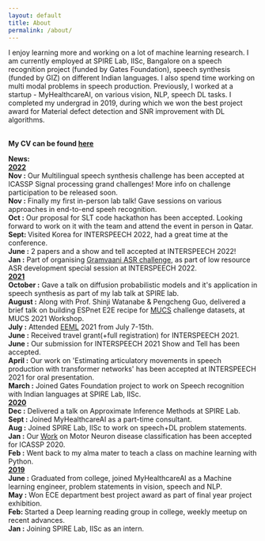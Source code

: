 ```yaml
---
layout: default
title: About
permalink: /about/
---
```

I enjoy learning more and working on a lot of machine learning research. I am currently employed at SPIRE Lab, IISc, Bangalore on a speech recognition project (funded by Gates Foundation), speech synthesis (funded by GIZ) on different Indian languages. I also spend time working on multi modal problems in speech production. Previously, I worked at a startup - MyHealthcareAI, on various vision, NLP, speech DL tasks. I completed my undergrad in 2019, during which we won the best project award for Material defect detection and SNR improvement with DL algorithms.
<br><br>


<b>My CV can be found <a href='https://drive.google.com/file/d/1jrQOaOyrq6iGORtKxS5levY2qR-y7vtt/view?usp=sharing'><u>here</u></a></b>


<b>News:</b><br>
<b><u>2022</u></b><br>
<b>Nov :</b> Our Multilingual speech synthesis challenge has been accepted at ICASSP Signal processing grand challenges! More info on challenge participation to be released soon.<br>
<b>Nov :</b> Finally my first in-person lab talk! Gave sessions on various approaches in end-to-end speeh recognition.<br>
<b>Oct :</b> Our proposal for SLT code hackathon has been accepted. Looking forward to work on it with the team and attend the event in person in Qatar.<br>
<b>Sept: </b> Visited Korea for INTERSPEECH 2022, had a great time at the conference.<br>
<b>June :</b> 2 papers and a show and tell accepted at INTERSPEECH 2022!<br>
<b>Jan :</b> Part of organising <a href="https://sites.google.com/view/gramvaaniasrchallenge/home?authuser=0">Gramvaani ASR challenge</a>, as part of low resource ASR development special session at INTERSPEECH 2022.<br>
<b><u>2021</u></b><br>
<b>October :</b> Gave a talk on diffusion probabilistic models and it's application in speech synthesis as part of my lab talk at SPIRE lab.<br>
<b>August :</b> Along with Prof. Shinji Watanabe & Pengcheng Guo, delivered a brief talk on building ESPnet E2E recipe for <a href='https://navana-tech.github.io/IS21SS-indicASRchallenge/'>MUCS</a> challenge datasets, at MUCS 2021 Workshop.<br>
<b>July :</b> Attended <a href='https://www.eeml.eu/'>EEML</a> 2021 from July 7-15th.<br>
<b>June :</b> Received travel grant(+full registration) for INTERSPEECH 2021.<br>
<b>June :</b> Our submission for INTERSPEECH 2021 Show and Tell has been accepted.<br>
<b>April :</b> Our work on 'Estimating articulatory movements in speech production with transformer
networks' has been accepted at INTERSPEECH 2021 for oral presentation.<br>
<b>March :</b> Joined Gates Foundation project to work on Speech recognition with Indian languages at SPIRE Lab, IISc.<br>
<b><u>2020</u></b><br>
<b>Dec :</b> Delivered a talk on Approximate Inference Methods at SPIRE Lab.<br>
<b>Sept :</b> Joined MyHealthcareAI as a part-time consultant.<br>
<b>Aug :</b> Joined SPIRE Lab, IISc to work on speech+DL problem statements.<br>
<b>Jan :</b> Our <a href='https://ieeexplore.ieee.org/document/9053682'>Work</a> on Motor Neuron disease classification has been accepted for ICASSP 2020.<br>
<b>Feb :</b> Went back to my alma mater to teach a class on machine learning with Python. <br>
<b><u>2019</u></b><br>
<b>June :</b> Graduated from college, joined MyHealthcareAI as a Machine learning engineer, problem statements in vision, speech and NLP.<br>
<b>May :</b> Won ECE department best project award as part of final year project exhibition.<br>
<b>Feb: </b> Started a Deep learning reading group in college, weekly meetup on recent advances.<br>
<b>Jan :</b> Joining SPIRE Lab, IISc as an intern.                                      

